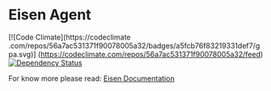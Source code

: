 # Eisen Agent
[![Code Climate](https://codeclimate
.com/repos/56a7ac531371f90078005a32/badges/a5fcb76f83219331def7/gpa.svg)]
(https://codeclimate.com/repos/56a7ac531371f90078005a32/feed)[![Dependency Status](https://www.versioneye.com/user/projects/56a058922c2fab00250001bf/badge.svg?style=flat)](https://www.versioneye.com/user/projects/56a058922c2fab00250001bf)

For know more please read:
[Eisen Documentation](https://github.com/eisen-dev/eisen_docs)